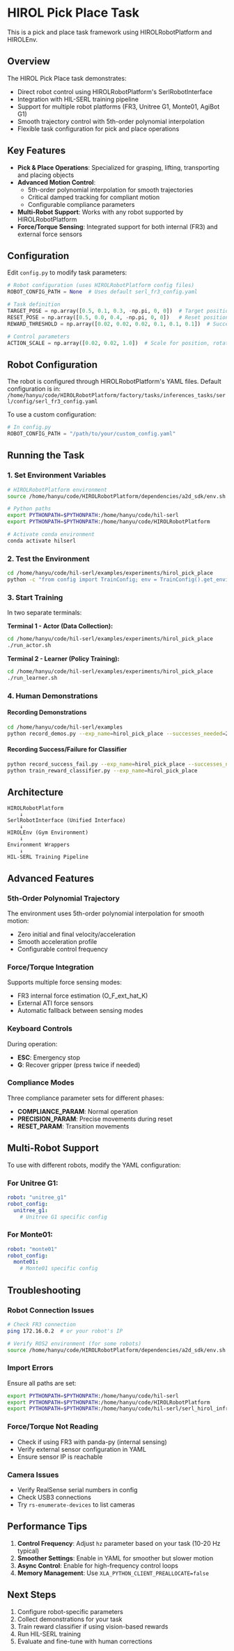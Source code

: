 # HIROL Pick Place Task

This is a pick and place task framework using HIROLRobotPlatform and HIROLEnv.

## Overview

The HIROL Pick Place task demonstrates:
- Direct robot control using HIROLRobotPlatform's SerlRobotInterface
- Integration with HIL-SERL training pipeline
- Support for multiple robot platforms (FR3, Unitree G1, Monte01, AgiBot G1)
- Smooth trajectory control with 5th-order polynomial interpolation
- Flexible task configuration for pick and place operations

## Key Features

- **Pick & Place Operations**: Specialized for grasping, lifting, transporting and placing objects
- **Advanced Motion Control**: 
  - 5th-order polynomial interpolation for smooth trajectories
  - Critical damped tracking for compliant motion
  - Configurable compliance parameters
- **Multi-Robot Support**: Works with any robot supported by HIROLRobotPlatform
- **Force/Torque Sensing**: Integrated support for both internal (FR3) and external force sensors

## Configuration

Edit `config.py` to modify task parameters:

```python
# Robot configuration (uses HIROLRobotPlatform config files)
ROBOT_CONFIG_PATH = None  # Uses default serl_fr3_config.yaml

# Task definition
TARGET_POSE = np.array([0.5, 0.1, 0.3, -np.pi, 0, 0])  # Target position
RESET_POSE = np.array([0.5, 0.0, 0.4, -np.pi, 0, 0])   # Reset position
REWARD_THRESHOLD = np.array([0.02, 0.02, 0.02, 0.1, 0.1, 0.1])  # Success threshold

# Control parameters
ACTION_SCALE = np.array([0.02, 0.02, 1.0])  # Scale for position, rotation, gripper
```

## Robot Configuration

The robot is configured through HIROLRobotPlatform's YAML files. Default configuration is in:
`/home/hanyu/code/HIROLRobotPlatform/factory/tasks/inferences_tasks/serl/config/serl_fr3_config.yaml`

To use a custom configuration:
```python
# In config.py
ROBOT_CONFIG_PATH = "/path/to/your/custom_config.yaml"
```

## Running the Task

### 1. Set Environment Variables

```bash
# HIROLRobotPlatform environment
source /home/hanyu/code/HIROLRobotPlatform/dependencies/a2d_sdk/env.sh

# Python paths
export PYTHONPATH=$PYTHONPATH:/home/hanyu/code/hil-serl
export PYTHONPATH=$PYTHONPATH:/home/hanyu/code/HIROLRobotPlatform

# Activate conda environment
conda activate hilserl
```

### 2. Test the Environment

```bash
cd /home/hanyu/code/hil-serl/examples/experiments/hirol_pick_place
python -c "from config import TrainConfig; env = TrainConfig().get_environment(); print('Environment created successfully')"
```

### 3. Start Training

In two separate terminals:

**Terminal 1 - Actor (Data Collection):**
```bash
cd /home/hanyu/code/hil-serl/examples/experiments/hirol_pick_place
./run_actor.sh
```

**Terminal 2 - Learner (Policy Training):**
```bash
cd /home/hanyu/code/hil-serl/examples/experiments/hirol_pick_place
./run_learner.sh
```

### 4. Human Demonstrations

#### Recording Demonstrations
```bash
cd /home/hanyu/code/hil-serl/examples
python record_demos.py --exp_name=hirol_pick_place --successes_needed=20
```

#### Recording Success/Failure for Classifier
```bash
python record_success_fail.py --exp_name=hirol_pick_place --successes_needed=200
python train_reward_classifier.py --exp_name=hirol_pick_place
```

## Architecture

```
HIROLRobotPlatform
    ↓
SerlRobotInterface (Unified Interface)
    ↓
HIROLEnv (Gym Environment)
    ↓
Environment Wrappers
    ↓
HIL-SERL Training Pipeline
```

## Advanced Features

### 5th-Order Polynomial Trajectory

The environment uses 5th-order polynomial interpolation for smooth motion:
- Zero initial and final velocity/acceleration
- Smooth acceleration profile
- Configurable control frequency

### Force/Torque Integration

Supports multiple force sensing modes:
- FR3 internal force estimation (O_F_ext_hat_K)
- External ATI force sensors
- Automatic fallback between sensing modes

### Keyboard Controls

During operation:
- **ESC**: Emergency stop
- **G**: Recover gripper (press twice if needed)

### Compliance Modes

Three compliance parameter sets for different phases:
- **COMPLIANCE_PARAM**: Normal operation
- **PRECISION_PARAM**: Precise movements during reset
- **RESET_PARAM**: Transition movements

## Multi-Robot Support

To use with different robots, modify the YAML configuration:

### For Unitree G1:
```yaml
robot: "unitree_g1"
robot_config:
  unitree_g1:
    # Unitree G1 specific config
```

### For Monte01:
```yaml
robot: "monte01"
robot_config:
  monte01:
    # Monte01 specific config
```

## Troubleshooting

### Robot Connection Issues
```bash
# Check FR3 connection
ping 172.16.0.2  # or your robot's IP

# Verify ROS2 environment (for some robots)
source /home/hanyu/code/HIROLRobotPlatform/dependencies/a2d_sdk/env.sh
```

### Import Errors
Ensure all paths are set:
```bash
export PYTHONPATH=$PYTHONPATH:/home/hanyu/code/hil-serl
export PYTHONPATH=$PYTHONPATH:/home/hanyu/code/HIROLRobotPlatform
export PYTHONPATH=$PYTHONPATH:/home/hanyu/code/hil-serl/serl_hirol_infra
```

### Force/Torque Not Reading
- Check if using FR3 with panda-py (internal sensing)
- Verify external sensor configuration in YAML
- Ensure sensor IP is reachable

### Camera Issues
- Verify RealSense serial numbers in config
- Check USB3 connections
- Try `rs-enumerate-devices` to list cameras

## Performance Tips

1. **Control Frequency**: Adjust `hz` parameter based on your task (10-20 Hz typical)
2. **Smoother Settings**: Enable in YAML for smoother but slower motion
3. **Async Control**: Enable for high-frequency control loops
4. **Memory Management**: Use `XLA_PYTHON_CLIENT_PREALLOCATE=false`

## Next Steps

1. Configure robot-specific parameters
2. Collect demonstrations for your task
3. Train reward classifier if using vision-based rewards
4. Run HIL-SERL training
5. Evaluate and fine-tune with human corrections